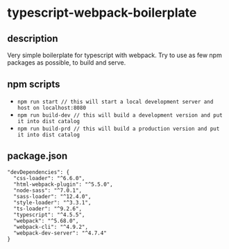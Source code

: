 # typescript-webpack-boilerplate

## description
Very simple boilerplate for typescript with webpack. Try to use as few npm packages as possible, to build and serve.

## npm scripts
- `npm run start // this will start a local development server and host on localhost:8080`
- `npm run build-dev // this will build a development version and put it into dist catalog`
- `npm run build-prd // this will build a production version and put it into dist catalog`

## package.json
```
"devDependencies": {
  "css-loader": "^6.6.0",
  "html-webpack-plugin": "^5.5.0",
  "node-sass": "^7.0.1",
  "sass-loader": "^12.4.0",
  "style-loader": "^3.3.1",
  "ts-loader": "^9.2.6",
  "typescript": "^4.5.5",
  "webpack": "^5.68.0",
  "webpack-cli": "^4.9.2",
  "webpack-dev-server": "^4.7.4"
}
```
